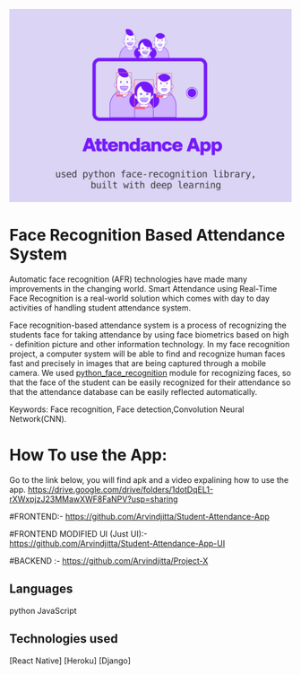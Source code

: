 ![header](https://github.com/Arvindjitta/MyThirdApp/blob/master/face-recognition.png)



# Face Recognition Based Attendance System 

Automatic face recognition (AFR) technologies
have made many improvements in the changing world. Smart
Attendance using Real-Time Face Recognition is a real-world
solution which comes with day to day activities of handling
student attendance system. 

Face recognition-based attendance system is a process of recognizing 
the students face for taking attendance by using face biometrics based 
on high - definition picture and other information technology.
In my face recognition project, a computer system will be able to find and
recognize human faces fast and precisely in images that are being captured 
through a mobile camera. We used [python_face_recognition](https://pypi.org/project/face-recognition/) module for recognizing faces,
so that the face of the student can be easily recognized for their 
attendance so that the attendance database can be easily reflected automatically.

Keywords: Face recognition, Face detection,Convolution Neural Network(CNN).

# How To use the App:

Go to the link below, you will find apk and a video expalining how to use the app.
https://drive.google.com/drive/folders/1dotDqEL1-rXWxpjzJ23MMawXWF8FaNPV?usp=sharing

#FRONTEND:-
https://github.com/Arvindjitta/Student-Attendance-App

#FRONTEND MODIFIED UI (Just UI):- 
https://github.com/Arvindjitta/Student-Attendance-App-UI

#BACKEND :- 
https://github.com/Arvindjitta/Project-X

## Languages

python
JavaScript

## Technologies used

[React Native]
[Heroku]
[Django]

